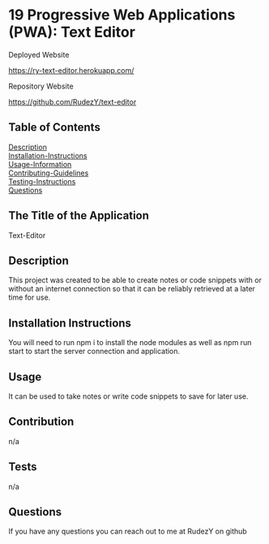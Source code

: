 # 19 Progressive Web Applications (PWA): Text Editor



Deployed Website 

https://ry-text-editor.herokuapp.com/

Repository Website

https://github.com/RudezY/text-editor

## Table of Contents 
  [Description](#description)<br />
  [Installation-Instructions](#installation-instructions)<br />
  [Usage-Information](#usage)<br />
  [Contributing-Guidelines](#contribution)<br />
  [Testing-Instructions](#tests)<br />
  [Questions](#questions)


  ## The Title of the Application
Text-Editor

## Description
This project was created to be able to create notes or code snippets with or without an internet connection so that it can be reliably retrieved at a later time for use.
 ## Installation Instructions
You will need to run npm i to install the node modules as well as npm run start to start the server connection and application.
## Usage
It can be used to take notes or write code snippets to save for later use.

 ## Contribution
 n/a

 ## Tests
 n/a

## Questions
If you have any questions you can reach out to me at RudezY on github

